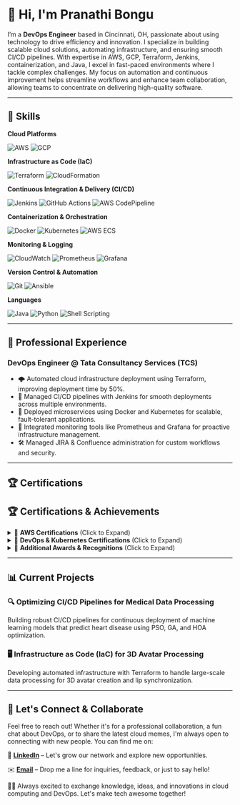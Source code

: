 # 👋 Hi, I'm Pranathi Bongu



I’m a **DevOps Engineer** based in Cincinnati, OH, passionate about using technology to drive efficiency and innovation. I specialize in building scalable cloud solutions, automating infrastructure, and ensuring smooth CI/CD pipelines. With expertise in AWS, GCP, Terraform, Jenkins, containerization, and Java, I excel in fast-paced environments where I tackle complex challenges. My focus on automation and continuous improvement helps streamline workflows and enhance team collaboration, allowing teams to concentrate on delivering high-quality software.

---

## 🚀 Skills
**Cloud Platforms**
<p align="left"> <img src="https://img.shields.io/badge/AWS-232F3E?style=for-the-badge&logo=amazon-aws&logoColor=white" alt="AWS" /> <img src="https://img.shields.io/badge/GCP-4285F4?style=for-the-badge&logo=google-cloud&logoColor=white" alt="GCP" /> </p>

**Infrastructure as Code (IaC)**
<p align="left"> <img src="https://img.shields.io/badge/Terraform-623CE4?style=for-the-badge&logo=terraform&logoColor=white" alt="Terraform" /> <img src="https://img.shields.io/badge/CloudFormation-FF9900?style=for-the-badge&logo=amazon-aws&logoColor=white" alt="CloudFormation" /> </p>

**Continuous Integration & Delivery (CI/CD)**
<p align="left"> <img src="https://img.shields.io/badge/Jenkins-D24939?style=for-the-badge&logo=jenkins&logoColor=white" alt="Jenkins" /> <img src="https://img.shields.io/badge/GitHub_Actions-181717?style=for-the-badge&logo=github-actions&logoColor=white" alt="GitHub Actions" /> <img src="https://img.shields.io/badge/CodePipeline-FF9900?style=for-the-badge&logo=amazon-aws&logoColor=white" alt="AWS CodePipeline" /> </p>

**Containerization & Orchestration**
<p align="left"> <img src="https://img.shields.io/badge/Docker-2496ED?style=for-the-badge&logo=docker&logoColor=white" alt="Docker" /> <img src="https://img.shields.io/badge/Kubernetes-326CE5?style=for-the-badge&logo=kubernetes&logoColor=white" alt="Kubernetes" /> <img src="https://img.shields.io/badge/ECS-FF9900?style=for-the-badge&logo=amazon-aws&logoColor=white" alt="AWS ECS" /> </p>

**Monitoring & Logging**
<p align="left"> <img src="https://img.shields.io/badge/CloudWatch-FF4F8B?style=for-the-badge&logo=amazon-aws&logoColor=white" alt="CloudWatch" /> <img src="https://img.shields.io/badge/Prometheus-E6522C?style=for-the-badge&logo=prometheus&logoColor=white" alt="Prometheus" /> <img src="https://img.shields.io/badge/Grafana-F46800?style=for-the-badge&logo=grafana&logoColor=white" alt="Grafana" /> </p>

**Version Control & Automation**
<p align="left"> <img src="https://img.shields.io/badge/Git-F05032?style=for-the-badge&logo=git&logoColor=white" alt="Git" /> <img src="https://img.shields.io/badge/Ansible-003D00?style=for-the-badge&logo=ansible&logoColor=white" alt="Ansible" /> </p>

**Languages**
<p align="left"> <img src="https://img.shields.io/badge/Java-F7DF1E?style=for-the-badge&logo=java&logoColor=black" alt="Java" /> <img src="https://img.shields.io/badge/Python-3776AB?style=for-the-badge&logo=python&logoColor=white" alt="Python" /> <img src="https://img.shields.io/badge/Shell_Scripting-4EAA25?style=for-the-badge&logo=gnu-bash&logoColor=white" alt="Shell Scripting" /> </p>



---

## 💼 **Professional Experience**

### **DevOps Engineer @ Tata Consultancy Services (TCS)**

- 🌩️ Automated cloud infrastructure deployment using Terraform, improving deployment time by 50%.
- 🚀 Managed CI/CD pipelines with Jenkins for smooth deployments across multiple environments.
- 🐳 Deployed microservices using Docker and Kubernetes for scalable, fault-tolerant applications.
- 🔧 Integrated monitoring tools like Prometheus and Grafana for proactive infrastructure management.
- 🛠️ Managed JIRA & Confluence administration for custom workflows and security.


---

## 🏆 **Certifications**

## 🏆 **Certifications & Achievements**

<details>
  <summary>📜 <strong>AWS Certifications</strong> (Click to Expand)</summary>

  - **AWS Cloud Practitioner**  
    ![AWS Cloud Practitioner](https://img.shields.io/badge/AWS_Cloud_Practitioner-FF9900?style=for-the-badge&logo=amazon-aws&logoColor=white)  
    *Foundation-level certification that demonstrates a basic understanding of AWS cloud concepts.*

  - **AWS Solutions Architect Associate**  
    ![AWS Solutions Architect Associate](https://img.shields.io/badge/AWS_Solutions_Architect_Associate-FF9900?style=for-the-badge&logo=amazon-aws&logoColor=white)  
    *Validates the ability to design distributed systems and applications on AWS.*

  - **AWS Developer Associate**  
    ![AWS Developer Associate](https://img.shields.io/badge/AWS_Developer_Associate-FF9900?style=for-the-badge&logo=amazon-aws&logoColor=white)  
    *Certifies expertise in AWS-based development and best practices for building secure and reliable applications.*

  - **AWS DevOps Engineer Professional**  
    ![AWS DevOps Engineer Professional](https://img.shields.io/badge/AWS_DevOps_Engineer_Professional-FF9900?style=for-the-badge&logo=amazon-aws&logoColor=white)  
    *Expert-level certification focusing on continuous integration, continuous delivery (CI/CD), and AWS automation.*

</details>

<details>
  <summary>🔧 <strong>DevOps & Kubernetes Certifications</strong> (Click to Expand)</summary>

  - **HashiCorp Terraform Associate**  
    ![HashiCorp Terraform Associate](https://img.shields.io/badge/HashiCorp_Terraform_Associate-623CE4?style=for-the-badge&logo=terraform&logoColor=white)  
    *Validates proficiency with infrastructure as code using HashiCorp Terraform.*

  - **Certified Kubernetes Administrator (CKA)**  
    ![Certified Kubernetes Administrator](https://img.shields.io/badge/Certified_Kubernetes_Administrator-326CE5?style=for-the-badge&logo=kubernetes&logoColor=white)  
    *Demonstrates the ability to manage Kubernetes clusters and workloads.*

</details>

<details>
  <summary>🌟 <strong>Additional Awards & Recognitions</strong> (Click to Expand)</summary>

  - **TCS Xplore CPA Python Assessment**  
    *Cleared with a score, awarded Rs 40,000.*

  - **TCS GEM Award**  
    *For exceptional contributions to cloud infrastructure automation.*

  - **AWS Talent Development**  
    *Recognized as a Star Member for training over 50 new hires in cloud technologies.*

</details>



---

## 📊 **Current Projects**

### **🔍 Optimizing CI/CD Pipelines for Medical Data Processing**
Building robust CI/CD pipelines for continuous deployment of machine learning models that predict heart disease using PSO, GA, and HOA optimization.

### **🖥️ Infrastructure as Code (IaC) for 3D Avatar Processing**
Developing automated infrastructure with Terraform to handle large-scale data processing for 3D avatar creation and lip synchronization.

---

## 🌟 Let's Connect & Collaborate

Feel free to reach out! Whether it's for a professional collaboration, a fun chat about DevOps, or to share the latest cloud memes, I'm always open to connecting with new people. You can find me on:

💼 [**LinkedIn**](https://linkedin.com/in/pranathi-bongu) – Let's grow our network and explore new opportunities.

✉️ [**Email**](mailto:bongupi@mail.uc.edu) – Drop me a line for inquiries, feedback, or just to say hello!

👩‍💻 Always excited to exchange knowledge, ideas, and innovations in cloud computing and DevOps. Let's make tech awesome together!


